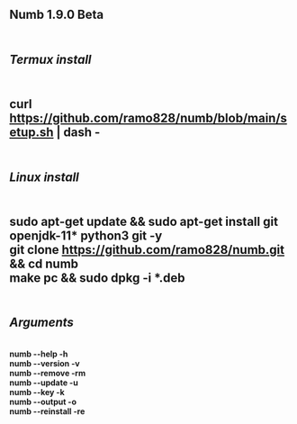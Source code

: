 <b>Numb 1.9.0 Beta</b>
--------------------------------------------
</br><i>Termux install</i></br>
--------------------------------------------
</br><b>curl https://github.com/ramo828/numb/blob/main/setup.sh | dash - </b></br>
--------------------------------------------
</br><i>Linux install</i></br>
--------------------------------------------
</br><b>sudo apt-get update && sudo apt-get install git openjdk-11* python3 git -y </b>
</br><b>git clone https://github.com/ramo828/numb.git && cd numb</b>
</br><b>make pc && sudo dpkg -i *.deb</b></br>
-------------------------------------------
</br><i>Arguments</i></br>
-------------------------------------------
</br><b>numb --help -h</b>
</br><b>numb --version -v</b>
</br><b>numb --remove -rm</b>
</br><b>numb --update -u</b>
</br><b>numb --key -k</b>
</br><b>numb --output -o</b>
</br><b>numb --reinstall -re</b>

